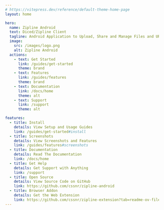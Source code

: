 ```yaml
---
# https://vitepress.dev/reference/default-theme-home-page
layout: home

hero:
  name: Zipline Android
  text: Diced/Zipline Client
  tagline: Android Application to Upload, Share and Manage Files and URLs for a Diced/Zipline v4 ShareX Server.
  image:
    src: /images/logo.png
    alt: Zipline Android
  actions:
    - text: Get Started
      link: /guides/get-started
      theme: brand
    - text: Features
      link: /guides/features
      theme: brand
    - text: Documentation
      link: /docs/home
      theme: alt
    - text: Support
      link: /support
      theme: alt

features:
  - title: Install
    details: View Setup and Usage Guides
    link: /guides/get-started#install
  - title: Screenshots
    details: View Screenshots and Features
    link: /guides/features#screenshots
  - title: Documentation
    details: Read The Documentation
    link: /docs/home
  - title: Get Help
    details: Get Support with Anything
    link: /support
  - title: Open Source
    details: View Source Code on GitHub
    link: https://github.com/cssnr/zipline-android
  - title: Browser Addon
    details: Get the Web Extension
    link: https://github.com/cssnr/zipline-extension?tab=readme-ov-file#install
---
```

